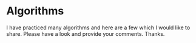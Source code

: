 # Algorithms

I have practiced many algorithms and here are a few which I would like to share. Please have a look and provide your comments. Thanks.

